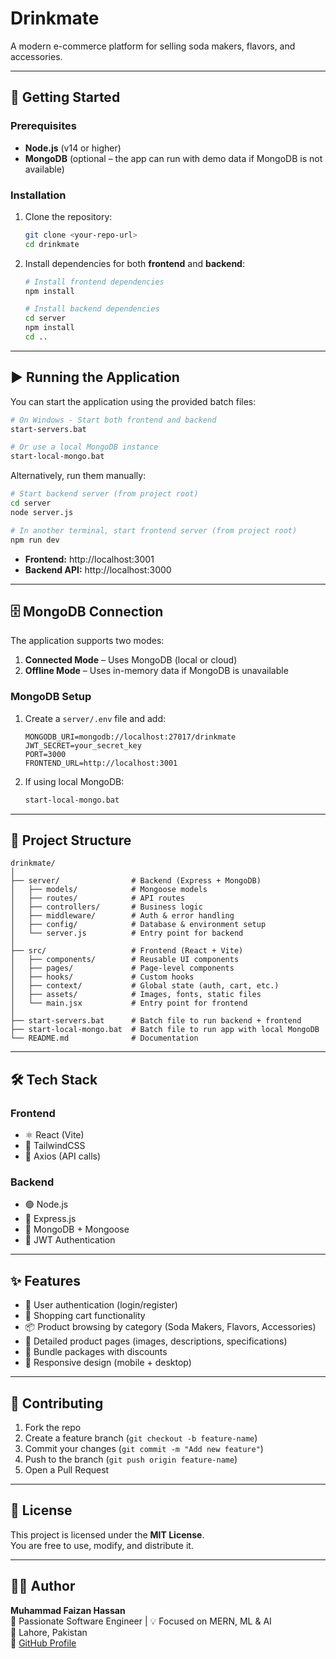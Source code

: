 # Drinkmate

A modern e-commerce platform for selling soda makers, flavors, and accessories.

---

## 🚀 Getting Started

### Prerequisites

- **Node.js** (v14 or higher)
- **MongoDB** (optional – the app can run with demo data if MongoDB is not available)

### Installation

1. Clone the repository:
   ```bash
   git clone <your-repo-url>
   cd drinkmate
   ```

2. Install dependencies for both **frontend** and **backend**:
   ```bash
   # Install frontend dependencies
   npm install

   # Install backend dependencies
   cd server
   npm install
   cd ..
   ```

---

## ▶️ Running the Application

You can start the application using the provided batch files:

```bash
# On Windows - Start both frontend and backend
start-servers.bat

# Or use a local MongoDB instance
start-local-mongo.bat
```

Alternatively, run them manually:

```bash
# Start backend server (from project root)
cd server
node server.js

# In another terminal, start frontend server (from project root)
npm run dev
```

- **Frontend:** http://localhost:3001  
- **Backend API:** http://localhost:3000  

---

## 🗄️ MongoDB Connection

The application supports two modes:

1. **Connected Mode** – Uses MongoDB (local or cloud)
2. **Offline Mode** – Uses in-memory data if MongoDB is unavailable

### MongoDB Setup

1. Create a `server/.env` file and add:
   ```env
   MONGODB_URI=mongodb://localhost:27017/drinkmate
   JWT_SECRET=your_secret_key
   PORT=3000
   FRONTEND_URL=http://localhost:3001
   ```

2. If using local MongoDB:
   ```bash
   start-local-mongo.bat
   ```

---

## 📂 Project Structure

```
drinkmate/
│
├── server/                # Backend (Express + MongoDB)
│   ├── models/            # Mongoose models
│   ├── routes/            # API routes
│   ├── controllers/       # Business logic
│   ├── middleware/        # Auth & error handling
│   ├── config/            # Database & environment setup
│   └── server.js          # Entry point for backend
│
├── src/                   # Frontend (React + Vite)
│   ├── components/        # Reusable UI components
│   ├── pages/             # Page-level components
│   ├── hooks/             # Custom hooks
│   ├── context/           # Global state (auth, cart, etc.)
│   ├── assets/            # Images, fonts, static files
│   └── main.jsx           # Entry point for frontend
│
├── start-servers.bat      # Batch file to run backend + frontend
├── start-local-mongo.bat  # Batch file to run app with local MongoDB
└── README.md              # Documentation
```

---

## 🛠️ Tech Stack

### Frontend
- ⚛️ React (Vite)  
- 🎨 TailwindCSS  
- 🔄 Axios (API calls)  

### Backend
- 🟢 Node.js  
- 🚂 Express.js  
- 🍃 MongoDB + Mongoose  
- 🔐 JWT Authentication  

---

## ✨ Features

- 🔑 User authentication (login/register)  
- 🛒 Shopping cart functionality  
- 📦 Product browsing by category (Soda Makers, Flavors, Accessories)  
- 📝 Detailed product pages (images, descriptions, specifications)  
- 🎁 Bundle packages with discounts  
- 📱 Responsive design (mobile + desktop)  

---

## 🤝 Contributing

1. Fork the repo  
2. Create a feature branch (`git checkout -b feature-name`)  
3. Commit your changes (`git commit -m "Add new feature"`)  
4. Push to the branch (`git push origin feature-name`)  
5. Open a Pull Request  

---

## 📜 License

This project is licensed under the **MIT License**.  
You are free to use, modify, and distribute it.

---

## 👨‍💻 Author

**Muhammad Faizan Hassan**  
🚀 Passionate Software Engineer | 💡 Focused on MERN, ML & AI  
📍 Lahore, Pakistan  
🔗 [GitHub Profile](https://github.com/faizanhassan)  
